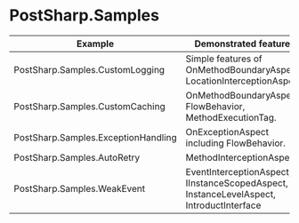 # PostSharp.Samples

| Example                                   | Demonstrated features                                                                    |
| ----------------------------------------- | ---------------------------------------------------------------------------------------- |
| PostSharp.Samples.CustomLogging           | Simple features of OnMethodBoundaryAspect, LocationInterceptionAspect.                   |
| PostSharp.Samples.CustomCaching           | OnMethodBoundaryAspect: FlowBehavior, MethodExecutionTag.                                |
| PostSharp.Samples.ExceptionHandling       | OnExceptionAspect including FlowBehavior.                                                |
| PostSharp.Samples.AutoRetry               | MethodInterceptionAspect                                                                 |
| PostSharp.Samples.WeakEvent               | EventInterceptionAspect, IInstanceScopedAspect, InstanceLevelAspect, IntroductInterface  |
